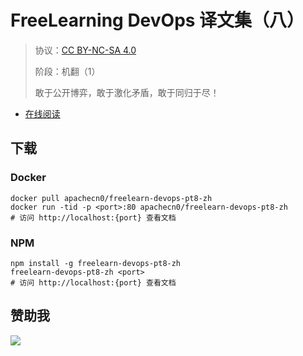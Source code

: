 <!--
    需要填充的占位符：
    
    README.md
    
        FreeLearning DevOps 译文集（八）：文档中文名
        {nameEn}：文档英文名
        {urlEn}：文档原始链接
        fldop8：域名前缀
        飞龙：负责人名称
        wizardforcel：负责人 Github 用户名
        562826179：负责人 QQ
        freelearn-devops-pt8-zh：ApacheCN 的 Github 仓库名称
        freelearn-devops-pt8-zh：DockerHub 仓库名称
        freelearn-devops-pt8-zh：PYPI 包名称
        freelearn-devops-pt8-zh：NPM 包名称
    
    CNAME
    
        fldop8：域名前缀

    index.html
    
        FreeLearning DevOps 译文集（八）：文档中文名
        #2496ed：显示颜色
        freelearn-devops-pt8-zh：ApacheCN 的 Github 仓库名称

    asset/docsify-flygon-footer.js
    
        freelearn-devops-pt8-zh：ApacheCN 的 Github 仓库名称
-->

# FreeLearning DevOps 译文集（八）

> 协议：[CC BY-NC-SA 4.0](http://creativecommons.org/licenses/by-nc-sa/4.0/)
> 
> 阶段：机翻（1）
> 
> 敢于公开博弈，敢于激化矛盾，敢于同归于尽！

* [在线阅读](https://fldop8.flygon.net)

## 下载

### Docker

```
docker pull apachecn0/freelearn-devops-pt8-zh
docker run -tid -p <port>:80 apachecn0/freelearn-devops-pt8-zh
# 访问 http://localhost:{port} 查看文档
```

### NPM

```
npm install -g freelearn-devops-pt8-zh
freelearn-devops-pt8-zh <port>
# 访问 http://localhost:{port} 查看文档
```

## 赞助我

![](https://img-blog.csdnimg.cn/20200112005920729.png)
